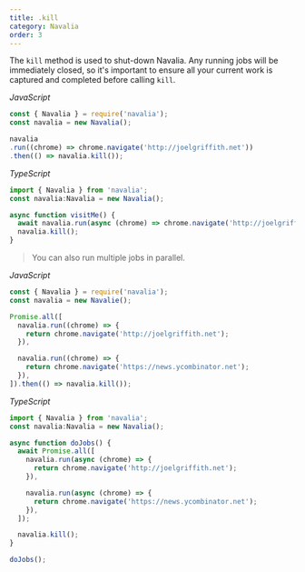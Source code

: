 ```yaml
---
title: .kill
category: Navalia
order: 3
---
```


The `kill` method is used to shut-down Navalia. Any running jobs will be immediately closed, so it's important to ensure all your current work is captured and completed before calling `kill`.

*JavaScript*
```js
const { Navalia } = require('navalia');
const navalia = new Navalia();

navalia
.run((chrome) => chrome.navigate('http://joelgriffith.net'))
.then(() => navalia.kill());
```

*TypeScript*
```ts
import { Navalia } from 'navalia';
const navalia:Navalia = new Navalia();

async function visitMe() {
  await navalia.run(async (chrome) => chrome.navigate('http://joelgriffith.net'));
  navalia.kill();
}
```

> You can also run multiple jobs in parallel.

*JavaScript*
```js
const { Navalia } = require('navalia');
const navalia = new Navalie();

Promise.all([
  navalia.run((chrome) => {
    return chrome.navigate('http://joelgriffith.net');
  }),

  navalia.run((chrome) => {
    return chrome.navigate('https://news.ycombinator.net');
  }),
]).then(() => navalia.kill());
```

*TypeScript*
```ts
import { Navalia } from 'navalia';
const navalia:Navalia = new Navalia();

async function doJobs() {
  await Promise.all([
    navalia.run(async (chrome) => {
      return chrome.navigate('http://joelgriffith.net');
    }),

    navalia.run(async (chrome) => {
      return chrome.navigate('https://news.ycombinator.net');
    }),
  ]);

  navalia.kill();
}

doJobs();
```
